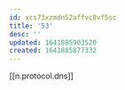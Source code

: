 ```yaml
---
id: xcs73xzmdn52affvc8vf5sc
title: '53'
desc: ''
updated: 1641885903520
created: 1641885877332
---
```



[[n.protocol.dns]]
